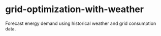 # grid-optimization-with-weather
Forecast energy demand using historical weather and grid consumption data.
